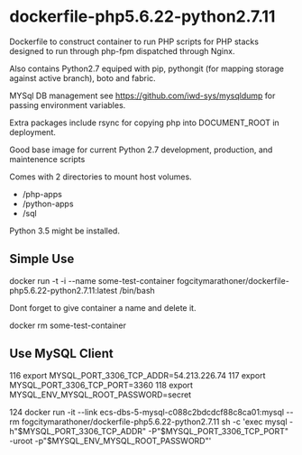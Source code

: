 # dockerfile-php5.6.22-python2.7.11

Dockerfile to construct container to run PHP scripts for PHP stacks designed to run through php-fpm dispatched 
through Nginx.  

Also contains Python2.7 equiped with pip, pythongit (for mapping storage against active branch), boto
and fabric.

MYSql DB management see https://github.com/iwd-sys/mysqldump for passing environment variables.

Extra packages include rsync for copying php into DOCUMENT_ROOT in deployment.

Good base image for current Python 2.7 development, production, and maintenence scripts

Comes with 2 directories to mount host volumes.

* /php-apps
* /python-apps
* /sql

Python 3.5 might be installed.

## Simple Use

docker run -t -i --name some-test-container fogcitymarathoner/dockerfile-php5.6.22-python2.7.11:latest /bin/bash

Dont forget to give container a name and delete it.

docker rm some-test-container

## Use MySQL Client

  116  export MYSQL_PORT_3306_TCP_ADDR=54.213.226.74
  117  export MYSQL_PORT_3306_TCP_PORT=3360
  118  export MYSQL_ENV_MYSQL_ROOT_PASSWORD=secret

  124  docker run -it --link ecs-dbs-5-mysql-c088c2bdcdcf88c8ca01:mysql --rm  fogcitymarathoner/dockerfile-php5.6.22-python2.7.11  sh -c 'exec mysql -h"$MYSQL_PORT_3306_TCP_ADDR" -P"$MYSQL_PORT_3306_TCP_PORT" -uroot -p"$MYSQL_ENV_MYSQL_ROOT_PASSWORD"'

